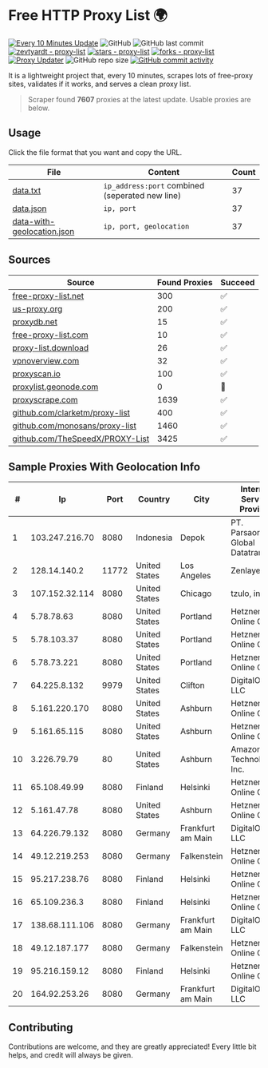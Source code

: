 
# Free HTTP Proxy List 🌍

[![Every 10 Minutes Update](https://github.com/mertguvencli/http-proxy-list/actions/workflows/main.yml/badge.svg?branch=main)](https://github.com/mertguvencli/http-proxy-list/actions/workflows/main.yml)
![GitHub](https://img.shields.io/github/license/mertguvencli/http-proxy-list)
![GitHub last commit](https://img.shields.io/github/last-commit/mertguvencli/http-proxy-list)
[![zevtyardt - proxy-list](https://img.shields.io/static/v1?label=zevtyardt&message=proxy-list&color=blue&logo=github)](https://github.com/zevtyardt/proxy-list "Go to GitHub repo")
[![stars - proxy-list](https://img.shields.io/github/stars/zevtyardt/proxy-list?style=social)](https://github.com/zevtyardt/proxy-list)
[![forks - proxy-list](https://img.shields.io/github/forks/zevtyardt/proxy-list?style=social)](https://github.com/zevtyardt/proxy-list)
[![Proxy Updater](https://github.com/zevtyardt/proxy-list/workflows/Proxy%20Updater/badge.svg)](https://github.com/zevtyardt/proxy-list/actions?query=workflow:"Proxy+Updater")
![GitHub repo size](https://img.shields.io/github/repo-size/zevtyardt/proxy-list)
[![GitHub commit activity](https://img.shields.io/github/commit-activity/m/zevtyardt/proxy-list?logo=commits)](https://github.com/zevtyardt/proxy-list/commits/main)

It is a lightweight project that, every 10 minutes, scrapes lots of free-proxy sites, validates if it works, and serves a clean proxy list.

> Scraper found **7607** proxies at the latest update. Usable proxies are below.

## Usage

Click the file format that you want and copy the URL.

|File|Content|Count|
|----|-------|-----|
|[data.txt](https://raw.githubusercontent.com/mertguvencli/http-proxy-list/main/proxy-list/data.txt)|`ip_address:port` combined (seperated new line)|37|
|[data.json](https://raw.githubusercontent.com/mertguvencli/http-proxy-list/main/proxy-list/data.json)|`ip, port`|37|
|[data-with-geolocation.json](https://raw.githubusercontent.com/mertguvencli/http-proxy-list/main/proxy-list/data-with-geolocation.json)|`ip, port, geolocation`|37|

## Sources

|Source|Found Proxies|Succeed|
|------|-------------|-------|
|[free-proxy-list.net](https://free-proxy-list.net)|300|✅|
|[us-proxy.org](https://www.us-proxy.org)|200|✅|
|[proxydb.net](http://proxydb.net)|15|✅|
|[free-proxy-list.com](https://free-proxy-list.com/?page=&port=&type%5B%5D=http&type%5B%5D=https&up_time=0&search=Search)|10|✅|
|[proxy-list.download](https://www.proxy-list.download/HTTP)|26|✅|
|[vpnoverview.com](https://vpnoverview.com/privacy/anonymous-browsing/free-proxy-servers)|32|✅|
|[proxyscan.io](https://www.proxyscan.io)|100|✅|
|[proxylist.geonode.com](https://proxylist.geonode.com/api/proxy-list?limit=300&page=1&sort_by=lastChecked&sort_type=desc&protocols=http,https)|0|🚫|
|[proxyscrape.com](https://api.proxyscrape.com/v2/?request=displayproxies&protocol=http&timeout=10000&country=all&ssl=all&anonymity=all)|1639|✅|
|[github.com/clarketm/proxy-list](https://raw.githubusercontent.com/clarketm/proxy-list/master/proxy-list-raw.txt)|400|✅|
|[github.com/monosans/proxy-list](https://raw.githubusercontent.com/monosans/proxy-list/main/proxies/http.txt)|1460|✅|
|[github.com/TheSpeedX/PROXY-List](https://raw.githubusercontent.com/TheSpeedX/PROXY-List/master/http.txt)|3425|✅|


## Sample Proxies With Geolocation Info

|#|Ip|Port|Country|City|Internet Service Provider|
|-|--|----|-------|----|-------------------------|
|1|103.247.216.70|8080|Indonesia|Depok|PT. Parsaoran Global Datatrans|
|2|128.14.140.2|11772|United States|Los Angeles|Zenlayer Inc|
|3|107.152.32.114|8080|United States|Chicago|tzulo, inc.|
|4|5.78.78.63|8080|United States|Portland|Hetzner Online GmbH|
|5|5.78.103.37|8080|United States|Portland|Hetzner Online GmbH|
|6|5.78.73.221|8080|United States|Portland|Hetzner Online GmbH|
|7|64.225.8.132|9979|United States|Clifton|DigitalOcean, LLC|
|8|5.161.220.170|8080|United States|Ashburn|Hetzner Online GmbH|
|9|5.161.65.115|8080|United States|Ashburn|Hetzner Online GmbH|
|10|3.226.79.79|80|United States|Ashburn|Amazon Technologies Inc.|
|11|65.108.49.99|8080|Finland|Helsinki|Hetzner Online GmbH|
|12|5.161.47.78|8080|United States|Ashburn|Hetzner Online GmbH|
|13|64.226.79.132|8080|Germany|Frankfurt am Main|DigitalOcean, LLC|
|14|49.12.219.253|8080|Germany|Falkenstein|Hetzner Online GmbH|
|15|95.217.238.76|8080|Finland|Helsinki|Hetzner Online GmbH|
|16|65.109.236.3|8080|Finland|Helsinki|Hetzner Online GmbH|
|17|138.68.111.106|8080|Germany|Frankfurt am Main|DigitalOcean, LLC|
|18|49.12.187.177|8080|Germany|Falkenstein|Hetzner Online GmbH|
|19|95.216.159.12|8080|Finland|Helsinki|Hetzner Online GmbH|
|20|164.92.253.26|8080|Germany|Frankfurt am Main|DigitalOcean, LLC|



## Contributing

Contributions are welcome, and they are greatly appreciated! Every
little bit helps, and credit will always be given.

